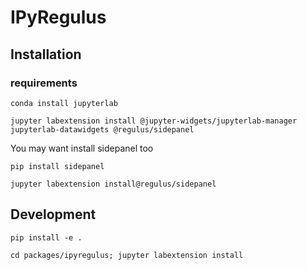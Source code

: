 # IPyRegulus


## Installation

### requirements
`conda install jupyterlab`

`jupyter labextension install @jupyter-widgets/jupyterlab-manager
jupyterlab-datawidgets @regulus/sidepanel`

You may want install sidepanel too

`pip install sidepanel`

`jupyter labextension install@regulus/sidepanel`


## Development
`pip install -e .`

`cd packages/ipyregulus; jupyter labextension install`
